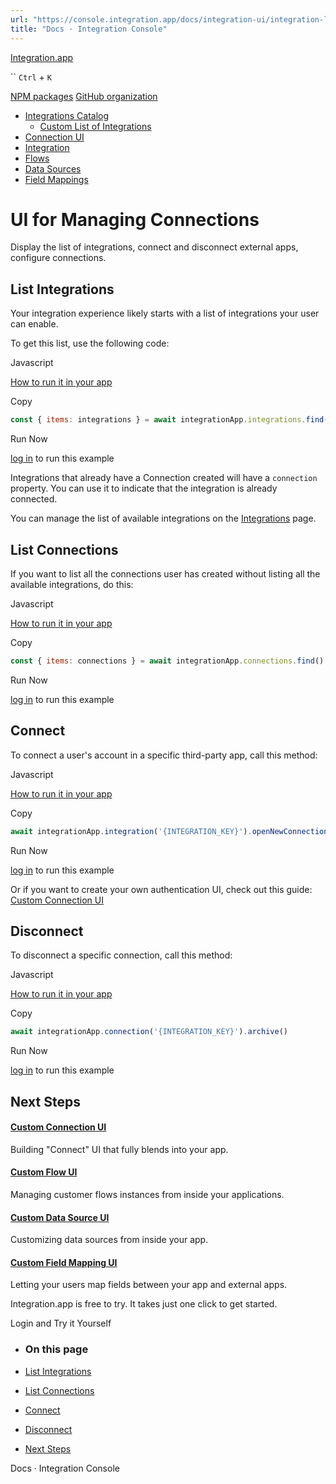 ```yaml
---
url: "https://console.integration.app/docs/integration-ui/integration-list/custom"
title: "Docs · Integration Console"
---
```


[Integration.app](https://integration.app/)

`` `Ctrl` + `K`

[NPM packages](https://www.npmjs.com/~integration.app) [GitHub organization](https://github.com/integration-app)

- [Integrations Catalog](https://console.integration.app/docs/integration-ui/integration-list)
  - [Custom List of Integrations](https://console.integration.app/docs/integration-ui/integration-list/custom)
- [Connection UI](https://console.integration.app/docs/integration-ui/connection)
- [Integration](https://console.integration.app/docs/integration-ui/integration)
- [Flows](https://console.integration.app/docs/integration-ui/flows)
- [Data Sources](https://console.integration.app/docs/integration-ui/data-sources)
- [Field Mappings](https://console.integration.app/docs/integration-ui/field-mappings)

# UI for Managing Connections

Display the list of integrations, connect and disconnect external apps, configure connections.

## List Integrations

Your integration experience likely starts with a list of integrations your user can enable.

To get this list, use the following code:

Javascript

[How to run it in your app](https://console.integration.app/docs/getting-started/front-end/javascript)

Copy

```javascript
const { items: integrations } = await integrationApp.integrations.find()
```

Run Now

[log in](https://console.integration.app/login?returnTo=https%3A%2F%2Fconsole.integration.app%2Fdocs%2Fintegration-ui%2Fintegration-list%2Fcustom) to run this example

Integrations that already have a Connection created will have a `connection` property.
You can use it to indicate that the integration is already connected.

You can manage the list of available integrations on the [Integrations](https://console.integration.app/w/0/external-apps/integrations) page.

## List Connections

If you want to list all the connections user has created without listing all the available integrations, do this:

Javascript

[How to run it in your app](https://console.integration.app/docs/getting-started/front-end/javascript)

Copy

```javascript
const { items: connections } = await integrationApp.connections.find()
```

Run Now

[log in](https://console.integration.app/login?returnTo=https%3A%2F%2Fconsole.integration.app%2Fdocs%2Fintegration-ui%2Fintegration-list%2Fcustom) to run this example

## Connect

To connect a user's account in a specific third-party app, call this method:

Javascript

[How to run it in your app](https://console.integration.app/docs/getting-started/front-end/javascript)

Copy

```javascript
await integrationApp.integration('{INTEGRATION_KEY}').openNewConnection()
```

Run Now

[log in](https://console.integration.app/login?returnTo=https%3A%2F%2Fconsole.integration.app%2Fdocs%2Fintegration-ui%2Fintegration-list%2Fcustom) to run this example

Or if you want to create your own authentication UI, check out this guide: [Custom Connection UI](https://console.integration.app/docs/integration-ui/connection/custom)

## Disconnect

To disconnect a specific connection, call this method:

Javascript

[How to run it in your app](https://console.integration.app/docs/getting-started/front-end/javascript)

Copy

```javascript
await integrationApp.connection('{INTEGRATION_KEY}').archive()
```

Run Now

[log in](https://console.integration.app/login?returnTo=https%3A%2F%2Fconsole.integration.app%2Fdocs%2Fintegration-ui%2Fintegration-list%2Fcustom) to run this example

## Next Steps

#### [Custom Connection UI](https://console.integration.app/docs/integration-ui/connection/custom)

Building "Connect" UI that fully blends into your app.

#### [Custom Flow UI](https://console.integration.app/docs/integration-ui/flows/custom)

Managing customer flows instances from inside your applications.

#### [Custom Data Source UI](https://console.integration.app/docs/integration-ui/data-sources/custom)

Customizing data sources from inside your app.

#### [Custom Field Mapping UI](https://console.integration.app/docs/integration-ui/field-mappings/custom)

Letting your users map fields between your app and external apps.

Integration.app is free to try. It takes just one click to get started.

Login and Try it Yourself

- ### On this page

- [List Integrations](https://console.integration.app/docs/integration-ui/integration-list/custom#list-integrations)
- [List Connections](https://console.integration.app/docs/integration-ui/integration-list/custom#list-connections)
- [Connect](https://console.integration.app/docs/integration-ui/integration-list/custom#connect)
- [Disconnect](https://console.integration.app/docs/integration-ui/integration-list/custom#disconnect)
- [Next Steps](https://console.integration.app/docs/integration-ui/integration-list/custom#next-steps)

Docs · Integration Console
